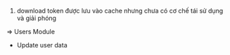 1. download token được lưu vào cache nhưng chưa có cơ chế tái sử dụng và giải phóng


=> Users Module
* Update user data